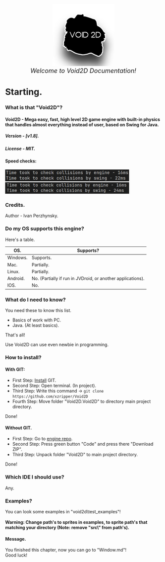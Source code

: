 <p align="center"><img src="..\media\Void2DIcon.png" width="200"><br><span style="font-weight: 0px; font-size: 20px;"><i>Welcome to Void2D Documentation!</i></span></p>

# Starting.

### What is that "Void2D"?
#### Void2D - Mega easy, fast, high level 2D game engine with built-in physics that handles almost everything instead of user, based on Swing for Java.<br>

##### Version - *[v1.8]*.
##### License - *MIT*.

#### Speed checks:
<img src="docs-media\SpeedCheck.png" width="400">
<img src="docs-media\SpeedCheck2.png" width="400">

### Credits.
Author - Ivan Perzhynsky.

### Do my OS supports this engine?
Here's a table.

| OS.      | Supports?                                                   |
|----------|-------------------------------------------------------------|
| Windows. | Supports.                                                   |
| Mac.     | Partially.                                                  |
| Linux.   | Partially.                                                  |
| Android. | No. (Partially if run in JVDroid, or another applications). |
| IOS.     | No.                                                         |

### What do I need to know?
You need these to know this list.
- Basics of work with PC.
- Java. (At least basics).

That's all!

Use Void2D can use even newbie in programming.

### How to install?
#### With GIT:
- First Step: <a href="https://git-scm.com">Install</a> GIT.
- Second Step: Open terminal. (In project).
- Third Step: Write this command -> ```git clone https://github.com/xzripper/Void2D```
- Fourth Step: Move folder "Void2D.Void2D" to directory main project directory.

Done!

#### Without GIT.
- First Step: Go to <a href="https://github.com/xzripper/">engine repo</a>.
- Second Step: Press green button "Code" and press there "Download ZIP".
- Third Step: Unpack folder "Void2D" to main project directory.

Done!

### Which IDE I should use?
Any.

### Examples?
You can look some examples in "void2d\test_examples"!<br><br>
**Warning: Change path's to sprites in examples, to sprite path's that matching your directory (Note: remove "src\\" from path's).**

#### Message.
You finished this chapter, now you can go to "Window.md"!
<br>Good luck!
